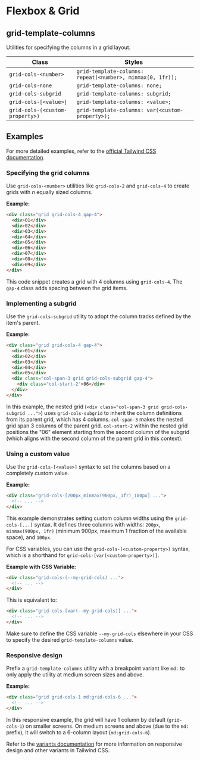 # Flexbox & Grid

## grid-template-columns

Utilities for specifying the columns in a grid layout.

| Class                     | Styles                                         |
| ------------------------- | ---------------------------------------------- |
| `grid-cols-<number>`      | `grid-template-columns: repeat(<number>, minmax(0, 1fr));` |
| `grid-cols-none`          | `grid-template-columns: none;`                 |
| `grid-cols-subgrid`       | `grid-template-columns: subgrid;`              |
| `grid-cols-[<value>]`     | `grid-template-columns: <value>;`              |
| `grid-cols-(<custom-property>)` | `grid-template-columns: var(<custom-property>);` |

## Examples

For more detailed examples, refer to the [official Tailwind CSS documentation](https://tailwindcss.com/docs/grid-template-columns#examples).

### Specifying the grid columns

Use `grid-cols-<number>` utilities like `grid-cols-2` and `grid-cols-4` to create grids with _n_ equally sized columns.

**Example:**

```html
<div class="grid grid-cols-4 gap-4">
  <div>01</div>
  <div>02</div>
  <div>03</div>
  <div>04</div>
  <div>05</div>
  <div>06</div>
  <div>07</div>
  <div>08</div>
  <div>09</div>
</div>
```

This code snippet creates a grid with 4 columns using `grid-cols-4`. The `gap-4` class adds spacing between the grid items.

### Implementing a subgrid

Use the `grid-cols-subgrid` utility to adopt the column tracks defined by the item's parent.

**Example:**

```html
<div class="grid grid-cols-4 gap-4">
  <div>01</div>
  <div>02</div>
  <div>03</div>
  <div>04</div>
  <div>05</div>
  <div class="col-span-3 grid grid-cols-subgrid gap-4">
    <div class="col-start-2">06</div>
  </div>
</div>
```

In this example, the nested grid (`<div class="col-span-3 grid grid-cols-subgrid ...">`) uses `grid-cols-subgrid` to inherit the column definitions from its parent grid, which has 4 columns. `col-span-3` makes the nested grid span 3 columns of the parent grid. `col-start-2` within the nested grid positions the "06" element starting from the second column of the subgrid (which aligns with the second column of the parent grid in this context).

### Using a custom value

Use the `grid-cols-[<value>]` syntax to set the columns based on a completely custom value.

**Example:**

```html
<div class="grid-cols-[200px_minmax(900px,_1fr)_100px] ...">
  <!-- ... -->
</div>
```

This example demonstrates setting custom column widths using the `grid-cols-[...]` syntax. It defines three columns with widths: `200px`, `minmax(900px, 1fr)` (minimum 900px, maximum 1 fraction of the available space), and `100px`.

For CSS variables, you can use the `grid-cols-(<custom-property>)` syntax, which is a shorthand for `grid-cols-[var(<custom-property>)]`.

**Example with CSS Variable:**

```html
<div class="grid-cols-(--my-grid-cols) ...">
  <!-- ... -->
</div>
```

This is equivalent to:

```html
<div class="grid-cols-[var(--my-grid-cols)] ...">
  <!-- ... -->
</div>
```

Make sure to define the CSS variable `--my-grid-cols` elsewhere in your CSS to specify the desired `grid-template-columns` value.

### Responsive design

Prefix a `grid-template-columns` utility with a breakpoint variant like `md:` to only apply the utility at medium screen sizes and above.

**Example:**

```html
<div class="grid grid-cols-1 md:grid-cols-6 ...">
  <!-- ... -->
</div>
```

In this responsive example, the grid will have 1 column by default (`grid-cols-1`) on smaller screens. On medium screens and above (due to the `md:` prefix), it will switch to a 6-column layout (`md:grid-cols-6`).

Refer to the [variants documentation](https://tailwindcss.com/docs/hover-focus-and-other-states) for more information on responsive design and other variants in Tailwind CSS.